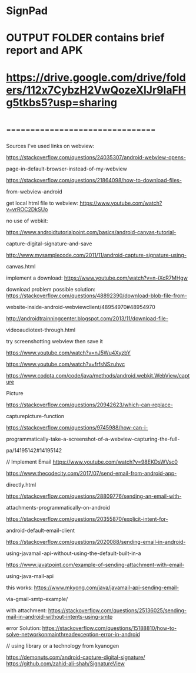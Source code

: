 # SignPad

# OUTPUT FOLDER contains brief report and APK

# https://drive.google.com/drive/folders/112x7CybzH2VwQozeXlJr9IaFHg5tkbs5?usp=sharing 

# -------------------------------

Sources I've used 
links on webview:

https://stackoverflow.com/questions/24035307/android-webview-opens-

page-in-default-browser-instead-of-my-webview

https://stackoverflow.com/questions/21864098/how-to-download-files-

from-webview-android 

get local html file to webview:
https://www.youtube.com/watch?v=vrROC2DkSUo 



no use of webkit: 

https://www.androidtutorialpoint.com/basics/android-canvas-tutorial-

capture-digital-signature-and-save

http://www.mysamplecode.com/2011/11/android-capture-signature-using-

canvas.html

implement a download: 
https://www.youtube.com/watch?v=n-iXcR7MHgw

download problem possible solution:
https://stackoverflow.com/questions/48892390/download-blob-file-from-

website-inside-android-webviewclient/48954970#48954970

http://androidtrainningcenter.blogspot.com/2013/11/download-file-

videoaudiotext-through.html


try screenshotting webview then save it

https://www.youtube.com/watch?v=nJ5Wu4XyzbY

https://www.youtube.com/watch?v=frfsNSzuhvc

https://www.codota.com/code/java/methods/android.webkit.WebView/capture

Picture

https://stackoverflow.com/questions/20942623/which-can-replace-

capturepicture-function 

https://stackoverflow.com/questions/9745988/how-can-i-

programmatically-take-a-screenshot-of-a-webview-capturing-the-full-

pa/14195142#14195142

// Implement Email 
https://www.youtube.com/watch?v=98EKDsWVsc0

https://www.thecodecity.com/2017/07/send-email-from-android-app-

directly.html

https://stackoverflow.com/questions/28809776/sending-an-email-with-

attachments-programmatically-on-android

https://stackoverflow.com/questions/20355870/explicit-intent-for-

android-default-email-client

https://stackoverflow.com/questions/2020088/sending-email-in-android-

using-javamail-api-without-using-the-default-built-in-a

https://www.javatpoint.com/example-of-sending-attachment-with-email-

using-java-mail-api

this works: https://www.mkyong.com/java/javamail-api-sending-email-

via-gmail-smtp-example/

with attachment: 
https://stackoverflow.com/questions/25136025/sending-mail-in-android-without-intents-using-smtp

error Solution:
https://stackoverflow.com/questions/15188810/how-to-solve-networkonmainthreadexception-error-in-android


// using library or a technology from kyanogen

https://demonuts.com/android-capture-digital-signature/
https://github.com/zahid-ali-shah/SignatureView
